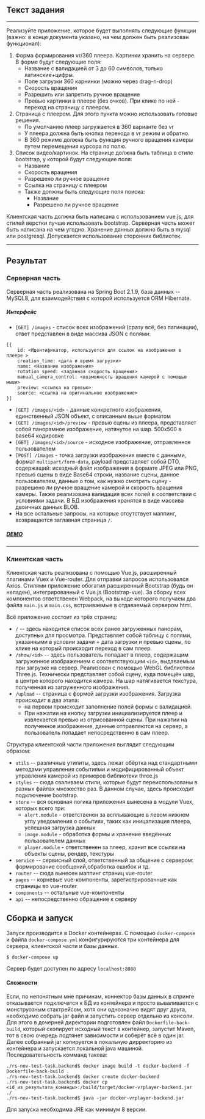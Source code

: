 ## Текст задания

---

Реализуйте приложение, которое будет выполнять следующие функции (важно: в конце документа указано, на чем должен быть реализован функционал):

1. Форма формирования vr/360 плеера. Картинки хранить на сервере. В форме будут следующие поля:
    + Название с валидацией от 3 до 60 символов, только латинские+цифры.
    + Поле загрузки 360 карнинки (можно через drag-n-drop)
    + Скорость вращения
    + Разрешить или запретить ручное вращение
    + Превью картинки в плеере (без очков). При клике по ней - переход на страницу с плеером.
2. Страница с плеером. Для этого пункта можно использовать готовые решения.
    + По умолчанию плеер загружается в 360 варианте без vr
    + У плеера должна быть кнопка перехода в vr режим и обратно.
    + В 360 режиме должна быть функция ручного вращения камеры путем перемещения курсора по полю.
3. Список видео/картинок. На странице должна быть таблица в стиле bootstrap, у которой будут следующие поля:
   + Название
   + Скорость вращения
   + Разрешено ли ручное вращение
   + Ссылка на страницу с плеером
   + Также должны быть следующие поля поиска:
     + Название
     + Разрешено ли ручное вращение

Клиентская часть должна быть написана с использованием vue.js, для стилей верстки лучше использовать bootstrap.
Серверная часть может быть написана на чем угодно.
Хранение данных должно быть в mysql или postgresql.
Допускается использование сторонних библиотек.

---

## Результат

### Серверная часть

Серверная часть реализована на Spring Boot 2.1.9, база данных -- MySQL8, для взаимодействия с которой используется ORM Hibernate. 

##### Интерфейс

- `[GET] /images` - список всех изображений (сразу всё, без пагинации), ответ представлен в виде массива JSON с полями:
```
[{
    id: <Идентификатор, используется для ссылок на изображения в плеере > 
    creation_time: <дата и время загрузки>
    name: <Название изображения> 
    rotation_speed: <заданная скорость вращения>
    manual_camera_control: <возможность вращения камерой с помощью мыши>
    preview: <ссылка на превью>
    source: <ссылка на оригинальное изображение>
}]
```
- `[GET] /images/<id>` - данные конкретного изображения, единственный JSON объект, с описанным выше форматом
- `[GET] /images/<id>/preview` - превью сцены из плеера, представляет собой панорамное изображение, натянутое на шар. 500x500 в base64 кодировке
- `[GET] /images/<id>/source` - исходное изображение, отправленное пользователем
- `[POST] /images` - точка загрузки изображения вместе с данными, формат `multipart/form-data`, payload представляет собой DTO, содержащий: исходный файл изображения в формате JPEG или PNG, превью сцены в виде Base64 строки, название сцены, данное пользователем, данные о том, как нужно смотреть сцену - разрешено ли ручное вращение камерой и скорость вращения камеры. Также реализована валидация всех полей в соответствии с условиями задачи.
В БД изображения хранятся в виде массива двоичных данных BLOB.
- На все остальные запросы, на которые отсутствует маппинг, возвращается заглавная страница `/`.  

##### [DEMO](http://91.103.252.69)

---

### Клиентская часть

Клиентская часть реализована с помощью Vue.js, расширенный плагинами Vuex и Vue-router. 
Для отправки запросов использовался Axios. 
Стилями приложение обогатил расширенный Bootstrap (будь он неладен), интегрированный с Vue.js (Bootstrap-vue).
За сборку всех компонентов ответственен Webpack, на выходе которого получаем два файла `main.js`  и `main.css`, встраиваемые в отдаваемый сервером html.

Всё приложение состоит из трёх страниц:
- `/` -- здесь находится список всех ранее загруженных панорам, доступных для просмотра. Представляет собой таблицу с полями, указанными в условии задачи + дата загрузки и превью сцены, по клике на который происходит переход в сам плеер.
- `/show/<id>` -- здесь пользователь попадает в плеер, содержащим загруженное изображением с соответствующим `<id>`, выдаваемым при загрузке на сервер. Реализован с помощью WebGL библиотеки Three.js. Технически представляет собой сцену, куда помещён шар, в центре которого находится камера. На шар натягивается текстура, полученная из загруженного изображения.
- `/upload` -- страница с формой загрузки изображения. Загрузка происходит в два этапа: 
  - на первом происходит заполнение полей формы с валидацией. 
  - При нажатии на кнопку загрузки инициализируется плеер и извлекается превью из отрисованной сцены. При нажатии на полученное изображение, данные отправляются на сервер, а пользователь попадает непосредственно в сам плеер.

Структура клиентской части приложения выглядит следующим образом: 
- `utils` -- различные утилиты, здесь лежат обёртка над стандартными методами управления событиями и модифицированный объект управления камерой из примеров библиотеки three.js
- `styles` -- сюда сваливаем стили, которые будут переиспользованы в разных файлах множество раз. В данном случае, здесь происходит подключение bootstrap.   
- `store` -- вся основная логика приложения вынесена в модули Vuex, которых всего три:
  - `alert.module` - ответственен за всплывающие в левом нижнем углу уведомления о событиях, таких как иницализация плеера, успешная загрузка данных
  - `image.module` - обработка формы и хранение введённых пользователем данных
  - `player.module` - ответственен за плеер, хранит все ссылки на объекты сцены, рендер, текстуры
- `service` -- сервисный слой, ответственный за общение с сервером: формирование сообщений,обработка ошибок и тд.
- `router` -- сюда вынесен маппинг страниц vue-router
- `pages` -- корневые vue-компоненты, зарегистрированные как страницы во vue-router 
- `components` -- остальные vue-компоненты
- `api` -- непосредственно обращение к серверу 

## Сборка и запуск
Запуск производится в Docker контейнерах. С помощью `docker-compose` и файла `docker-compose.yml` конфигурируются три контейнера для сервера, клиентской части и базы данных. 

```sh
$ docker-compose up
```

Сервер будет доступен по адресу `localhost:8080`

#### Сложности

Если, по непонятным мне причинам, коннектор базы данных в спринге отказывается подключатся к БД из контейнера и просто вываливается с монструозным стактрейсом, хотя они однозначно видят друг друга, необходимо собрать jar файл и запустить сервер отдельно из консоли.
Для этого в дочерней директории подготовлен файл `Dockerfile-back-build`, который скопирует исходный текст в контейнер, запустит Maven, тот в свою очередь подтянет зависимости и соберёт всё в один jar. 
Далее собранный jar копируется в локальную дирректорию из контейнера и запускается локальной java машиной.
Последовательность комманд такова:
```
./rs-nov-test-task.backend$ docker image build -t docker-backend -f Dockerfile-back-build .
./rs-nov-test-task.backend$ docker create docker-backend
./rs-nov-test-task.backend$ docker cp <id_из_результата_команды>:/build/target/docker-vrplayer-backend.jar ./
./rs-nov-test-task.backend$ java -jar docker-vrplayer-backend.jar
```
Для запуска необходима JRE как минимум 8 версии.